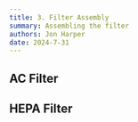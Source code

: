 ```yaml
---
title: 3. Filter Assembly
summary: Assembling the filter
authors: Jon Harper
date: 2024-7-31
---
```


## AC Filter

## HEPA Filter

